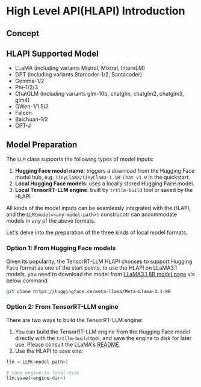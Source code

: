 # High Level API(HLAPI) Introduction

## Concept


## HLAPI Supported Model
* LLaMA (including variants Mistral, Mixtral, InternLM)
* GPT (including variants Starcoder-1/2, Santacoder)
* Gemma-1/2
* Phi-1/2/3
* ChatGLM (including variants glm-10b, chatglm, chatglm2, chatglm3, glm4)
* QWen-1/1.5/2
* Falcon
* Baichuan-1/2
* GPT-J

## Model Preparation
The `LLM` class supports the following types of model inputs:

1. **Hugging Face model name**: triggers a download from the Hugging Face model hub, e.g. `TinyLlama/TinyLlama-1.1B-Chat-v1.0` in the quickstart.
2. **Local Hugging Face models**: uses a locally stored Hugging Face model.
3. **Local TensorRT-LLM engine**: built by `trtllm-build` tool or saved by the HLAPI


All kinds of the model inputs can be seamlessly integrated with the HLAPI, and the `LLM(model=<any-model-path>)` construcotr can accommodate models in any of the above formats.

Let's delve into the preparation of the three kinds of local model formats.

### Option 1: From Hugging Face models
Given its popularity, the TensorRT-LLM HLAPI chooses to support Hugging Face format as one of the start points, to use the HLAPI on LLaMA3.1 models, you need to download the model from [LLaMA3.1 8B model page](https://huggingface.co/meta-llama/Meta-Llama-3.1-8B) via below command
```bash
git clone https://huggingface.co/meta-llama/Meta-Llama-3.1-8B
```

### Option 2: From TensorRT-LLM engine
There are two ways to build the TensorRT-LLM engine:

1. You can build the TensorRT-LLM engine from the Hugging Face model directly with the `trtllm-build` tool, and save the engine to disk for later use.  Please consult the LLaMA's [README](../llama/README.md).
2. Use the HLAPI to save one:

```python
llm = LLM(<model-path>)

# Save engine to local disk
llm.save(<engine-dir>)
```
